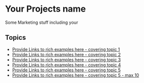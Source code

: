 # Your Projects name

Some Marketing stuff including your 

## Topics

- [Provide Links to rich examples here - covering topic 1]()
- [Provide Links to rich examples here - covering topic 2]()
- [Provide Links to rich examples here - covering topic 3]()
- [Provide Links to rich examples here - covering topic 4]()
- [Provide Links to rich examples here - covering topic 5]()
- [Provide Links to rich examples here - covering topic 5 - max 10]()

##